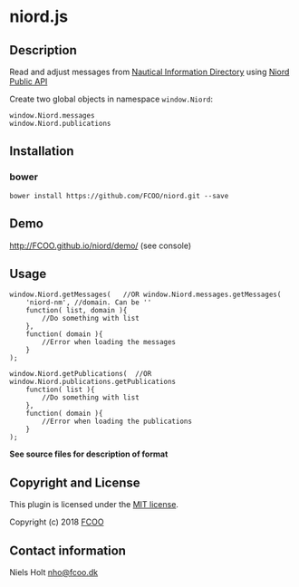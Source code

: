 # niord.js
>


## Description
Read and adjust messages from [Nautical Information Directory](https://niord.dma.dk/#/) using [Niord Public API](http://docs.niord.org/public-api/api.html)

Create two global objects in namespace `window.Niord`:

    window.Niord.messages
    window.Niord.publications



## Installation
### bower
`bower install https://github.com/FCOO/niord.git --save`

## Demo
http://FCOO.github.io/niord/demo/ (see console)

## Usage

    window.Niord.getMessages(   //OR window.Niord.messages.getMessages( 
        'niord-nm', //domain. Can be ''
        function( list, domain ){
            //Do something with list
        },
        function( domain ){
            //Error when loading the messages
        }
    );

    window.Niord.getPublications(  //OR window.Niord.publications.getPublications
        function( list ){
            //Do something with list
        },
        function( domain ){
            //Error when loading the publications
        }
    );

**See source files for description of format**


## Copyright and License
This plugin is licensed under the [MIT license](https://github.com/FCOO/niord/LICENSE).

Copyright (c) 2018 [FCOO](https://github.com/FCOO)

## Contact information

Niels Holt nho@fcoo.dk